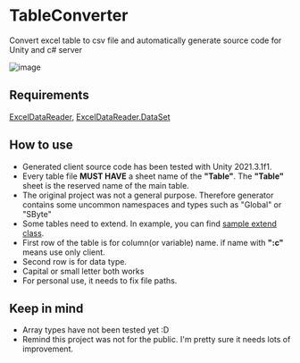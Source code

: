 # TableConverter
Convert excel table to csv file and automatically generate source code for Unity and c# server

![image](https://user-images.githubusercontent.com/101116747/196241281-526c50df-1b64-4c1b-b094-8d0f921bc582.png)

## Requirements

[ExcelDataReader](https://github.com/ExcelDataReader/ExcelDataReader), [ExcelDataReader.DataSet](https://www.nuget.org/packages/ExcelDataReader.DataSet/)

## How to use

- Generated client source code has been tested with Unity 2021.3.1f1. 
- Every table file **MUST HAVE** a sheet name of the **"Table"**. The **"Table"** sheet is the reserved name of the main table.
- The original project was not a general purpose. Therefore generator contains some uncommon namespaces and types such as "Global" or "SByte"
- Some tables need to extend. In example, you can find [sample extend class](example/TableEx.cs).
- First row of the table is for column(or variable) name. if name with **":c"** means use only client.
- Second row is for data type.
- Capital or small letter both works
- For personal use, it needs to fix file paths.


## Keep in mind

- Array types have not been tested yet :D
- Remind this project was not for the public. I'm pretty sure it needs lots of improvement.
